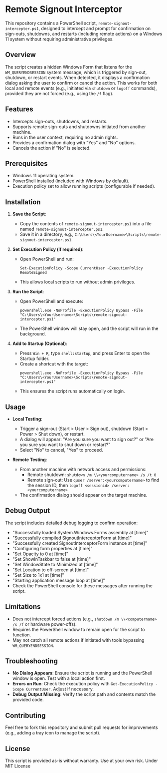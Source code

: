 # Remote Signout Interceptor

This repository contains a PowerShell script, `remote-signout-intercepter.ps1`, designed to intercept and prompt for confirmation on sign-outs, shutdowns, and restarts (including remote actions) on a Windows 11 system without requiring administrative privileges.

## Overview

The script creates a hidden Windows Form that listens for the `WM_QUERYENDSESSION` system message, which is triggered by sign-out, shutdown, or restart events. When detected, it displays a confirmation dialog asking the user to confirm or cancel the action. This works for both local and remote events (e.g., initiated via `shutdown` or `logoff` commands), provided they are not forced (e.g., using the `/f` flag).

## Features
- Intercepts sign-outs, shutdowns, and restarts.
- Supports remote sign-outs and shutdowns initiated from another machine.
- Runs in the user context, requiring no admin rights.
- Provides a confirmation dialog with "Yes" and "No" options.
- Cancels the action if "No" is selected.

## Prerequisites
- Windows 11 operating system.
- PowerShell installed (included with Windows by default).
- Execution policy set to allow running scripts (configurable if needed).

## Installation

1. **Save the Script**:
   - Copy the contents of `remote-signout-intercepter.ps1` into a file named `remote-signout-intercepter.ps1`.
   - Save it in a directory, e.g., `C:\Users\<YourUsername>\Scripts\remote-signout-intercepter.ps1`.

2. **Set Execution Policy (if required)**:
   - Open PowerShell and run:
     ```
     Set-ExecutionPolicy -Scope CurrentUser -ExecutionPolicy RemoteSigned
     ```
   - This allows local scripts to run without admin privileges.

3. **Run the Script**:
   - Open PowerShell and execute:
     ```
     powershell.exe -NoProfile -ExecutionPolicy Bypass -File "C:\Users\<YourUsername>\Scripts\remote-signout-intercepter.ps1"
     ```
   - The PowerShell window will stay open, and the script will run in the background.

4. **Add to Startup (Optional)**:
   - Press `Win + R`, type `shell:startup`, and press Enter to open the Startup folder.
   - Create a shortcut with the target:
     ```
     powershell.exe -NoProfile -ExecutionPolicy Bypass -File "C:\Users\<YourUsername>\Scripts\remote-signout-intercepter.ps1"
     ```
   - This ensures the script runs automatically on login.

## Usage

- **Local Testing**:
  - Trigger a sign-out (Start > User > Sign out), shutdown (Start > Power > Shut down), or restart.
  - A dialog will appear: "Are you sure you want to sign out?" or "Are you sure you want to shut down or restart?"
  - Select "No" to cancel, "Yes" to proceed.

- **Remote Testing**:
  - From another machine with network access and permissions:
    - Remote shutdown: `shutdown /m \\<yourcomputername> /s /t 0`
    - Remote sign-out: Use `quser /server:<yourcomputername>` to find the session ID, then `logoff <sessionid> /server:<yourcomputername>`
  - The confirmation dialog should appear on the target machine.

## Debug Output
The script includes detailed debug logging to confirm operation:
- "Successfully loaded System.Windows.Forms assembly at [time]"
- "Successfully compiled SignoutInterceptorForm at [time]"
- "Successfully created SignoutInterceptorForm instance at [time]"
- "Configuring form properties at [time]"
- "Set Opacity to 0 at [time]"
- "Set ShowInTaskbar to false at [time]"
- "Set WindowState to Minimized at [time]"
- "Set Location to off-screen at [time]"
- "Set Size to 1x1 at [time]"
- "Starting application message loop at [time]"
- Check the PowerShell console for these messages after running the script.

## Limitations
- Does not intercept forced actions (e.g., `shutdown /m \\<computername> /s /f` or hardware power-offs).
- Requires the PowerShell window to remain open for the script to function.
- May not catch all remote actions if initiated with tools bypassing `WM_QUERYENDSESSION`.

## Troubleshooting
- **No Dialog Appears**: Ensure the script is running and the PowerShell window is open. Test with a local action first.
- **Errors on Run**: Check the execution policy with `Get-ExecutionPolicy -Scope CurrentUser`. Adjust if necessary.
- **Debug Output Missing**: Verify the script path and contents match the provided code.

## Contributing
Feel free to fork this repository and submit pull requests for improvements (e.g., adding a tray icon to manage the script).

## License
This script is provided as-is without warranty. Use at your own risk.
Under MIT License
